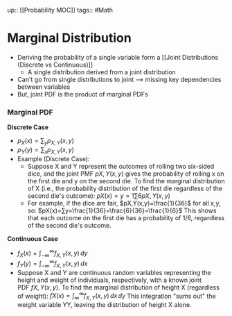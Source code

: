 up:: [[Probability MOC]]
tags:: #Math
# Marginal Distribution
- Deriving the probability of a single variable form a [[Joint Distributions (Discrete vs Continuous)]]
	- A single distribution derived from a joint distribution
- Can't go from single distributions to joint --> missing key dependencies between variables
- But, joint PDF is the product of marginal PDFs
### Marginal PDF
**Discrete Case**
- $p_X(x) = \sum_{y} p_{X,Y}(x,y)$
- $p_Y(y) = \sum_{x} p_{X,Y}(x,y)$
- Example (Discrete Case):
	- Suppose X and Y represent the outcomes of rolling two six-sided dice, and the joint PMF $pX,Y(x,y)$ gives the probability of rolling x on the first die and y on the second die. To find the marginal distribution of X (i.e., the probability distribution of the first die regardless of the second die's outcome):
			$pX​(x)=y=1∑6​pX,Y​(x,y)$
	- For example, if the dice are fair, $pX,Y(x,y)=\frac{1}{36}$​ for all x,y, so:
			$pX(x)=∑y=\frac{1}{36}=\frac{6}{36}=\frac{1}{6}$
This shows that each outcome on the first die has a probability of 1/6​, regardless of the second die's outcome.

**Continuous Case**
- $f_X(x) = \int_{-\infty}^{\infty} f_{X,Y}(x,y) \, dy$
- $f_Y(y) = \int_{-\infty}^{\infty} f_{X,Y}(x,y) \, dx$
- Suppose X and Y are continuous random variables representing the height and weight of individuals, respectively, with a known joint PDF $fX,Y(x,y)$. To find the marginal distribution of height X (regardless of weight):
		$fX(x) = \int_{\infty}^{\infty} f_{X,Y}(x,y) \, dx \, dy$
This integration "sums out" the weight variable YY, leaving the distribution of height X alone.